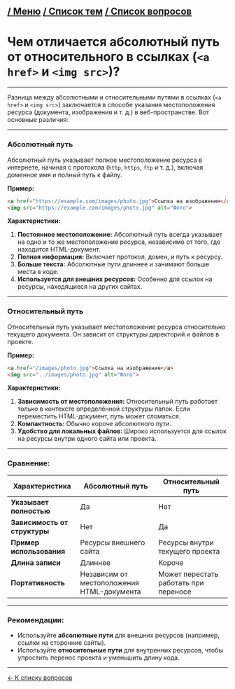 [/ Меню](https://github.com/samatakaya1/Interview-material/blob/main/README.md)   [/ Список тем](https://github.com/samatakaya1/Interview-material/blob/main/questions/questions.md) [/ Список вопросов](https://github.com/samatakaya1/Interview-material/blob/main/questions/html/html.md)
---

# Чем отличается абсолютный путь от относительного в ссылках (`<a href>` и `<img src>`)?

---

Разница между абсолютными и относительными путями в ссылках (`<a href>` и `<img src>`) заключается в способе указания местоположения ресурса (документа, изображения и т. д.) в веб-пространстве. Вот основные различия:

---

### **Абсолютный путь**
Абсолютный путь указывает полное местоположение ресурса в интернете, начиная с протокола (`http`, `https`, `ftp` и т. д.), включая доменное имя и полный путь к файлу.

**Пример:**
```html
<a href="https://example.com/images/photo.jpg">Ссылка на изображение</a>
<img src="https://example.com/images/photo.jpg" alt="Фото">
```

**Характеристики:**
1. **Постоянное местоположение:** Абсолютный путь всегда указывает на одно и то же местоположение ресурса, независимо от того, где находится HTML-документ.
2. **Полная информация:** Включает протокол, домен, и путь к ресурсу.
3. **Больше текста:** Абсолютные пути длиннее и занимают больше места в коде.
4. **Используется для внешних ресурсов:** Особенно для ссылок на ресурсы, находящиеся на других сайтах.

---

### **Относительный путь**
Относительный путь указывает местоположение ресурса относительно текущего документа. Он зависит от структуры директорий и файлов в проекте.

**Пример:**
```html
<a href="/images/photo.jpg">Ссылка на изображение</a>
<img src="../images/photo.jpg" alt="Фото">
```

**Характеристики:**
1. **Зависимость от местоположения:** Относительный путь работает только в контексте определённой структуры папок. Если переместить HTML-документ, путь может сломаться.
2. **Компактность:** Обычно короче абсолютного пути.
3. **Удобство для локальных файлов:** Широко используется для ссылок на ресурсы внутри одного сайта или проекта.

---

### **Сравнение:**
| Характеристика           | Абсолютный путь                                   | Относительный путь                   |
|--------------------------|--------------------------------------------------|--------------------------------------|
| **Указывает полностью**   | Да                                              | Нет                                  |
| **Зависимость от структуры** | Нет                                             | Да                                   |
| **Пример использования**  | Ресурсы внешнего сайта                          | Ресурсы внутри текущего проекта      |
| **Длина записи**          | Длиннее                                         | Короче                               |
| **Портативность**         | Независим от местоположения HTML-документа      | Может перестать работать при переносе|

---

### **Рекомендации:**
- Используйте **абсолютные пути** для внешних ресурсов (например, ссылки на сторонние сайты).
- Используйте **относительные пути** для внутренних ресурсов, чтобы упростить перенос проекта и уменьшить длину кода.

---
[<- К списку вопросов](https://github.com/samatakaya1/Interview-material/blob/main/questions/html/html.md)
